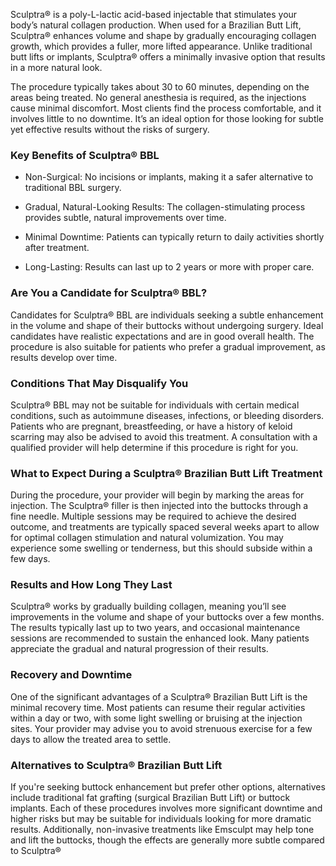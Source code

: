 <p class="services-details-two__text-2">
  Sculptra®  is a poly-L-lactic acid-based injectable that stimulates your body’s natural collagen production. When used for a Brazilian Butt Lift, Sculptra®  enhances volume and shape by gradually encouraging collagen growth, which provides a fuller, more lifted appearance. Unlike traditional butt lifts or implants, Sculptra®  offers a minimally invasive option that results in a more natural look.

</p>
<p class="services-details-two__text-2">
  The procedure typically takes about 30 to 60 minutes, depending on the areas being treated. No general anesthesia is required, as the injections cause minimal discomfort. Most clients find the process comfortable, and it involves little to no downtime. It’s an ideal option for those looking for subtle yet effective results without the risks of surgery.
</p>

<h3 class="services-details-two__title-2">
   Key Benefits of Sculptra®  BBL
</h3>
<ul class="services-details-two__points list-unstyled list-service">
   <li>
       <div class="icon">
           <span class="fa fa-check"></span>
       </div>
       <div class="text">
           <p>Non-Surgical: No incisions or implants, making it a safer alternative to traditional BBL surgery.</p>
       </div>
   </li>
   <li>
       <div class="icon">
           <span class="fa fa-check"></span>
       </div>
       <div class="text">
           <p>Gradual, Natural-Looking Results: The collagen-stimulating process provides subtle, natural improvements over time.</p>
       </div>
   </li>
   <li>
       <div class="icon">
           <span class="fa fa-check"></span>
       </div>
       <div class="text">
           <p>Minimal Downtime: Patients can typically return to daily activities shortly after treatment.</p>
       </div>
   </li>
   <li>
       <div class="icon">
           <span class="fa fa-check"></span>
       </div>
       <div class="text">
           <p>Long-Lasting: Results can last up to 2 years or more with proper care.</p>
       </div>
   </li>
</ul>

<h3 class="services-details-two__title-2">
   Are You a Candidate for Sculptra®  BBL?
</h3>
<p class="services-details-two__text-2">
   Candidates for Sculptra®  BBL are individuals seeking a subtle enhancement in the volume and shape of their buttocks without undergoing surgery. Ideal candidates have realistic expectations and are in good overall health. The procedure is also suitable for patients who prefer a gradual improvement, as results develop over time.
</p>

<h3 class="services-details-two__title-2">
   Conditions That May Disqualify You
</h3>
<p class="services-details-two__text-2">
  Sculptra®  BBL may not be suitable for individuals with certain medical conditions, such as autoimmune diseases, infections, or bleeding disorders. Patients who are pregnant, breastfeeding, or have a history of keloid scarring may also be advised to avoid this treatment. A consultation with a qualified provider will help determine if this procedure is right for you.
</p>
<h3 class="services-details-two__title-2">
   What to Expect During a Sculptra®  Brazilian Butt Lift Treatment
</h3>
<p class="services-details-two__text-2">
   During the procedure, your provider will begin by marking the areas for injection. The Sculptra®  filler is then injected into the buttocks through a fine needle. Multiple sessions may be required to achieve the desired outcome, and treatments are typically spaced several weeks apart to allow for optimal collagen stimulation and natural volumization. You may experience some swelling or tenderness, but this should subside within a few days.
</p>

<h3 class="services-details-two__title-2">
   Results and How Long They Last
</h3>
<p class="services-details-two__text-2">
   Sculptra®  works by gradually building collagen, meaning you’ll see improvements in the volume and shape of your buttocks over a few months. The results typically last up to two years, and occasional maintenance sessions are recommended to sustain the enhanced look. Many patients appreciate the gradual and natural progression of their results.
</p>

<h3 class="services-details-two__title-2">
   Recovery and Downtime
</h3>
<p class="services-details-two__text-2">
   One of the significant advantages of a Sculptra®  Brazilian Butt Lift is the minimal recovery time. Most patients can resume their regular activities within a day or two, with some light swelling or bruising at the injection sites. Your provider may advise you to avoid strenuous exercise for a few days to allow the treated area to settle.
</p>

<h3 class="services-details-two__title-2">
   Alternatives to Sculptra®  Brazilian Butt Lift
</h3>
<p class="services-details-two__text-2">
   If you're seeking buttock enhancement but prefer other options, alternatives include traditional fat grafting (surgical Brazilian Butt Lift) or buttock implants. Each of these procedures involves more significant downtime and higher risks but may be suitable for individuals looking for more dramatic results. Additionally, non-invasive treatments like Emsculpt may help tone and lift the buttocks, though the effects are generally more subtle compared to Sculptra®  
</p>
